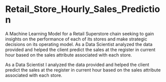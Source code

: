 # Retail_Store_Hourly_Sales_Prediction
A Machine Learning Model for a Retail Superstore chain seeking to gain insights on the performance of each of its stores and make strategic decisions on its operating model.  As a Data Scientist analyzed the data provided and helped the client predict the sales at the register in current hour based on the sales attribute associated with each store.

 As a Data Scientist I analyzed the data provided and helped the client predict the sales at the register in current hour based on the sales attribute associated with each store.
